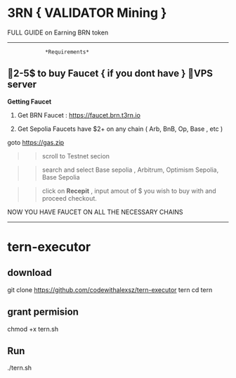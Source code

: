# 3RN { VALIDATOR Mining }

FULL GUIDE on Earning BRN token

---------------------------------
                *Requirements* 

📍2-5$ to buy Faucet { if you dont have }
📍VPS server
------------------------------------

**Getting Faucet**
1. Get BRN Faucet : https://faucet.brn.t3rn.io

2. Get Sepolia Faucets
have $2+ on any chain ( Arb, BnB, Op, Base , etc )

goto https://gas.zip 
>> scroll to Testnet secion

 >> search and select Base sepolia , Arbitrum, Optimism Sepolia, Base Sepolia

>> click on **Recepit** , input amout of $ you wish to buy with and proceed checkout.

NOW YOU HAVE FAUCET ON ALL THE NECESSARY CHAINS

--------------------------------------------------------------------------------------------------


# tern-executor

## download  
git clone https://github.com/codewithalexsz/tern-executor tern
cd tern

## grant permision
chmod +x tern.sh

## Run
./tern.sh
